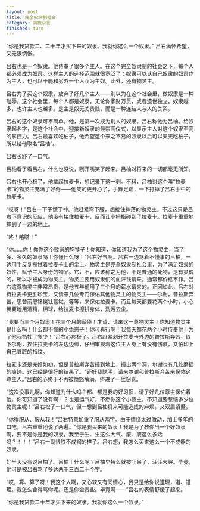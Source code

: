```yaml
---
layout: post
title: 完全奴隶制社会
category: 骑鹿杂言
finished: ture
---
```


“你是我贷款二、二十年才买下来的奴隶。我就你这么一个奴隶。”
吕右满怀希望，又无限惆怅。

吕右也是一个奴隶。他侍奉了很多个主人。在这个完全奴隶制的社会之下，每个人都必须成为奴隶。这样主人的选择范围就很宽泛了：奴隶可以认自己奴隶的奴隶作为主人，也可以干脆和另外一个人互为主奴。此外，还有物灵主。

吕右为了买这个奴隶，放弃了好几个主人——别以为在这个社会里，做奴隶是一种耻辱。这个社会里，每个人都是奴隶，无论你家财万贯，或者遗世独立。奴隶越多，也许主人也越多。是主是奴无关贵贱，而是一种连结人与人的关系。

吕右的这个奴隶可不简单。他，是第一次成为别人的奴隶。吕右称他为吕柚。给奴隶起名字，是这个社会中，迎接新奴隶的最崇高仪式，以显示主人对这个奴隶至高的掌控力。吕右最喜欢吃柚子，他希望这个来之不易的奴隶以后可以天天吃柚子，所以给他取名“吕柚”。

吕右长舒了一口气。

吕柚看了看吕右，什么也没说，咧开嘴笑了起来。吕柚对将来的一切都毫无所知。

吕右也开心极了，他拿起拉麦卡，想记录下这一刻。不料，吕柚对这个叫“拉麦卡”的物灵主充满了好奇——他笑的更开心了，手舞足蹈，一下打掉了吕右手中的拉麦卡。

“哎呀！”吕右一下子慌了神。他赶紧弯下腰，想接住摔落的物灵主。不过这只是吕右下意识的反应，他没有接住拉麦卡，反而让小拇指碰到了拉麦卡。拉麦卡重重地摔到了一边的地上。

“咚！喀嗒！”

“你……你！你你这个败家的狗犊子！你知道，你知道我为了这个物灵主，当了多、多久的奴隶吗！你懂什么呀！”吕右好气啊。吕右一边骂着不懂事的吕柚，一边用手反复擦拭着拉麦卡上的尘土。物灵主是完全奴隶制社会里，为了满足奴隶的奴性，赋予主人身份的物品。它，不，应该称之为他，不是普通的死物，是有灵魂的，所以才被成为物灵主。物灵主要用奴隶们的血汗钱请来，通常都价格不菲。吕右这尊物灵主非常昂贵，是他五年前用了三个月的薪水请来的。正因如此，吕右对待拉麦卡更胜珍宝，又请来几位专门保佑其他物灵主的物灵主——尔谢，普拉斯弃苦，思苦丽恩钚铑钛氪铽，等等，来保佑拉麦卡。而且每天都要花两个小时，小心翼翼地用酒精，棉球，给拉麦卡擦拭身体，洗污去尘。

“我要当三个月奴隶！花三个月的薪俸！才请、请来这一尊物灵主！你知道物灵主是什么吗！什么都不懂的小兔崽子！你可真行啊！我每天都花两个小时侍奉他！为了他我牺牲了多少！”吕右心疼极了。吕右赶紧剥开拉麦卡外边的普拉斯弃苦，取下尔谢，捏住拉麦卡的左边边缘，仔细审视着这位主人身上有没有伤痕，又怕印上自己脏脏的指纹。

拉麦卡还是完好如初。但是普拉斯弃苦撞到地上，撞出两个洞，尔谢也有几处磨损的痕迹。这已经是很好的结果了。“还好我聪明，请来尔谢和普拉斯弃苦来保佑这尊主人。”吕右的心终于不再被愤怒填满，挤进了一丝窃喜。

“这次没事儿啊，你知道为什么吗？都、都是我的好习惯，请了好几位尊主保佑着他。你可知道了没有啊！？也是运气好，不然你这个小债主，不知道要惹恼多少位物灵主呢！”吕右松了一口气，但一想到吕柚将来可能造成的麻烦，又双眉紧蹙。

“你得服从、服从我！”吕右特意加重了服从两字。由于情绪太过激动，加上多年的口吃，吕右重重地说了两遍。“你是我买来的奴隶！我是为了教你当一个好奴隶啊，要不是你是我的奴隶，我至于生、生这么大气、废、废这么多话吗？！！！”吕右一副恨铁不成钢的样子。吕右想，我怎么买来这么一个不成器的奴隶。

好半天没有说吕柚了。吕柚干什么呢？吕柚早特么就被吓呆了，汪汪大哭。毕竟，他可是被吕右骂了多达两千三百二十个字。

“哎，算、算了呀！我这个人啊，又心软又有同情心，我只是给你说道理，道、道理。我怎么舍得骂你呢。还是你金贵些。毕竟啊——”吕右的表情舒缓了起来。

“你是我贷款二十年才买下来的奴隶。我就你这么一个奴隶。”

